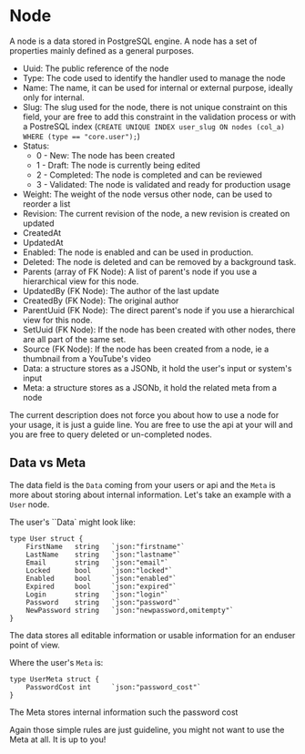 Node
====

A node is a data stored in PostgreSQL engine. A node has a set of properties mainly defined as a general purposes.

 - Uuid: The public reference of the node
 - Type: The code used to identify the handler used to manage the node
 - Name: The name, it can be used for internal or external purpose, ideally only for internal.
 - Slug: The slug used for the node, there is not unique constraint on this field, your are free to add this constraint in the validation process or with a PostreSQL index (``CREATE UNIQUE INDEX user_slug ON nodes (col_a) WHERE (type == "core.user");``)
 - Status:
    - 0 - New: The node has been created
    - 1 - Draft: The node is currently being edited
    - 2 - Completed: The node is completed and can be reviewed
    - 3 - Validated: The node is validated and ready for production usage
 - Weight: The weight of the node versus other node, can be used to reorder a list
 - Revision: The current revision of the node, a new revision is created on updated
 - CreatedAt
 - UpdatedAt
 - Enabled: The node is enabled and can be used in production.
 - Deleted: The node is deleted and can be removed by a background task.
 - Parents (array of FK Node): A list of parent's node if you use a hierarchical view for this node.
 - UpdatedBy (FK Node): The author of the last update
 - CreatedBy (FK Node): The original author
 - ParentUuid (FK Node): The direct parent's node if you use a hierarchical view for this node.
 - SetUuid (FK Node): If the node has been created with other nodes, there are all part of the same set.
 - Source (FK Node): If the node has been created from a node, ie a thumbnail from a YouTube's video
 - Data: a structure stores as a JSONb, it hold the user's input or system's input
 - Meta: a structure stores as a JSONb, it hold the related meta from a node


The current description does not force you about how to use a node for your usage, it is just a guide line. You are free to use the api at your will and you are free to query deleted or un-completed nodes.

Data vs Meta
------------

The data field is the ``Data`` coming from your users or api and the ``Meta`` is more about storing about internal information. Let's take an example with a ``User`` node.

The user's ``Data` might look like:

    type User struct {
        FirstName   string   `json:"firstname"`
        LastName    string   `json:"lastname"`
        Email       string   `json:"email"`
        Locked      bool     `json:"locked"`
        Enabled     bool     `json:"enabled"`
        Expired     bool     `json:"expired"`
        Login       string   `json:"login"`
        Password    string   `json:"password"`
        NewPassword string   `json:"newpassword,omitempty"`
    }

The data stores all editable information or usable information for an enduser point of view.

Where the user's ``Meta`` is:

    type UserMeta struct {
        PasswordCost int     `json:"password_cost"`
    }

The Meta stores internal information such the password cost

Again those simple rules are just guideline, you might not want to use the Meta at all. It is up to you!
